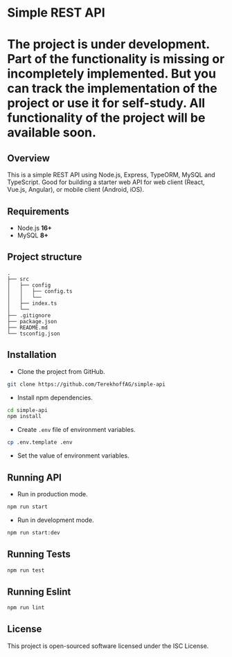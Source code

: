 # **Simple REST API**
# **The project is under development. Part of the functionality is missing or incompletely implemented. But you can track the implementation of the project or use it for self-study. All functionality of the project will be available soon.**

## **Overview**
This is a simple REST API using Node.js, Express, TypeORM, MySQL and TypeScript. Good for building a starter web API for web client (React, Vue.js, Angular), or mobile client (Android, iOS).

## **Requirements**
- Node.js **16+**
- MySQL **8+**

## **Project structure**
```
.
├── src
│   ├── config
│   │   ├── config.ts
│   │   └──
│   ├── index.ts
│   └──
├── .gitignore
├── package.json
├── README.md
└── tsconfig.json
```

## **Installation**
- Clone the project from GitHub.
```bash
git clone https://github.com/TerekhoffAG/simple-api
```

- Install npm dependencies.
```bash
cd simple-api
npm install
```

- Create `.env` file of environment variables.
```bash
cp .env.template .env
```

- Set the value of environment variables.

## **Running API**
- Run in production mode.
```bash
npm run start
```

- Run in development mode.
```bash
npm run start:dev
```

## **Running Tests**
```bash
npm run test
```

## **Running Eslint**
```bash
npm run lint
```

## **License**
This project is open-sourced software licensed under the ISC License.